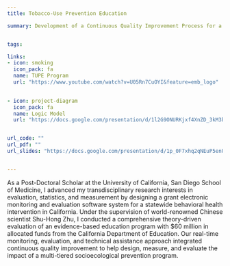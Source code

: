 ```yaml
---
title: Tobacco-Use Prevention Education

summary: Development of a Continuous Quality Improvement Process for a Statewide Youth Tobacco Education Program


tags:

links:
- icon: smoking
  icon_pack: fa
  name: TUPE Program
  url: "https://www.youtube.com/watch?v=U05Rn7CuOYI&feature=emb_logo"
  

- icon: project-diagram
  icon_pack: fa
  name: Logic Model
  url: "https://docs.google.com/presentation/d/1l2G9ONURKjxf4XnZD_3kM3b-vR2yaIfjWEuDdJsNqms/edit?usp=sharing"


url_code: ""
url_pdf: ""
url_slides: "https://docs.google.com/presentation/d/1p_0F7xhq2qNEuP5enUMPpmFE0zCepngF1uIRSCQxJek/edit?usp=sharing"


---
```

As a Post-Doctoral Scholar at the University of California, San Diego School of Medicine, I advanced my transdisciplinary research interests in evaluation, statistics, and measurement by designing a grant electronic monitoring and evaluation software system for a statewide behavioral health intervention in California. Under the supervision of world-renowned Chinese scientist Shu-Hong Zhu, I conducted a comprehensive theory-driven evaluation of an evidence-based education program with $60 million in allocated funds from the California Department of Education. Our real-time monitoring, evaluation, and technical assistance approach integrated continuous quality improvement to help design, measure, and evaluate the impact of a multi-tiered socioecological prevention program. 

